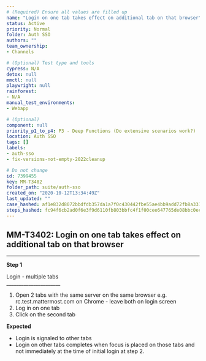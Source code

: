 ```yaml
---
# (Required) Ensure all values are filled up
name: "Login on one tab takes effect on additional tab on that browser"
status: Active
priority: Normal
folder: Auth SSO
authors: ""
team_ownership: 
- Channels

# (Optional) Test type and tools
cypress: N/A
detox: null
mmctl: null
playwright: null
rainforest: 
- N/A
manual_test_environments: 
- Webapp

# (Optional)
component: null
priority_p1_to_p4: P3 - Deep Functions (Do extensive scenarios work?)
location: Auth SSO
tags: []
labels: 
- auth-sso
- fix-versions-not-empty-2022cleanup

# Do not change
id: 7399455
key: MM-T3402
folder_path: suite/auth-sso
created_on: "2020-10-12T13:34:49Z"
last_updated: ""
case_hashed: af1e832d8072bbdfdb357da1a7f0c430442fbe55ae4bb9add72fb8a3314e508411c714aa4d7505c6c8739145ae774404
steps_hashed: fc94f6cb2ad0f6e3f9d6110fb803bbfc4f1f00cee647765de08bbc0ecf2a0de0e5b1b470dec753c767900007bf3ba13c
---
```


## MM-T3402: Login on one tab takes effect on additional tab on that browser

---

**Step 1**

Login - multiple tabs\
\_\_\_\_\_\_\_\_\_\_\_\_\_\_\_\_\_\_\_\_\_\_

1. Open 2 tabs with the same server on the same browser e.g. rc.test.mattermost.com on Chrome - leave both on login screen
2. Log in on one tab
3. Click on the second tab

**Expected**

- Login is signaled to other tabs
- Login on other tabs completes when focus is placed on those tabs and not immediately at the time of initial login at step 2.
